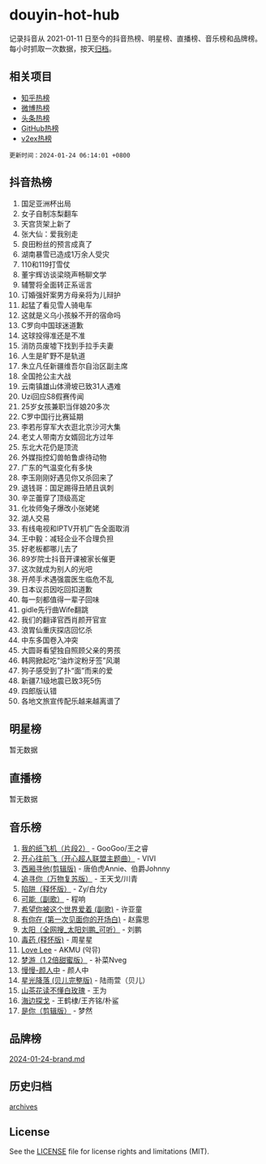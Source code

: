 # douyin-hot-hub

记录抖音从 2021-01-11 日至今的抖音热榜、明星榜、直播榜、音乐榜和品牌榜。每小时抓取一次数据，按天[归档](archives)。

## 相关项目

- [知乎热榜](https://github.com/lonnyzhang423/zhihu-hot-hub)
- [微博热榜](https://github.com/lonnyzhang423/weibo-hot-hub)
- [头条热榜](https://github.com/lonnyzhang423/toutiao-hot-hub)
- [GitHub热榜](https://github.com/lonnyzhang423/github-hot-hub)
- [v2ex热榜](https://github.com/lonnyzhang423/v2ex-hot-hub)


`更新时间：2024-01-24 06:14:01 +0800`

## 抖音热榜

1. 国足亚洲杯出局
1. 女子自制冻梨翻车
1. 天宫货架上新了
1. 张大仙：爱我别走
1. 良田粉丝的预言成真了
1. 湖南暴雪已造成1万余人受灾
1. 110和119打雪仗
1. 董宇辉访谈梁晓声畅聊文学
1. 辅警将全面转正系谣言
1. 订婚强奸案男方母亲将为儿辩护
1. 起猛了看见雪人骑电车
1. 这就是义乌小孩躲不开的宿命吗
1. C罗向中国球迷道歉
1. 这球投得准还是不准
1. 消防员废墟下找到手拉手夫妻
1. 人生是旷野不是轨道
1. 朱立凡任新疆维吾尔自治区副主席
1. 全国抢公主大战
1. 云南镇雄山体滑坡已致31人遇难
1. Uzi回应S8假赛传闻
1. 25岁女孩兼职当伴娘20多次
1. C罗中国行比赛延期
1. 李若彤穿军大衣逛北京沙河大集
1. 老丈人带南方女婿回北方过年
1. 东北大花仍是顶流
1. 外媒指控幻兽帕鲁虐待动物
1. 广东的气温变化有多快
1. 李玉刚刚好遇见你又杀回来了
1. 退钱哥：国足踢得丑陋且讽刺
1. 辛芷蕾穿了顶级高定
1. 化妆师兔子爆改小张姥姥
1. 湖人交易
1. 有线电视和IPTV开机广告全面取消
1. 王中毅：减轻企业不合理负担
1. 好老板都哪儿去了
1. 89岁院士抖音开课被家长催更
1. 这次就成为别人的光吧
1. 开颅手术遇强震医生临危不乱
1. 日本议员因吃回扣道歉
1. 每一刻都值得一辈子回味
1. gidle先行曲Wife翻跳
1. 我们的翻译官西肖颜开官宣
1. 浪胃仙重庆探店回忆杀
1. 中东多国卷入冲突
1. 大圆哥看望独自照顾父亲的男孩
1. 韩网掀起吃“油炸淀粉牙签”风潮
1. 狗子感受到了扑“面”而来的爱
1. 新疆7.1级地震已致3死5伤
1. 四郎版认错
1. 各地文旅宣传配乐越来越离谱了

## 明星榜

暂无数据

## 直播榜

暂无数据

## 音乐榜

1. [我的纸飞机（片段2）](https://sf3-cdn-tos.douyinstatic.com/obj/tos-cn-ve-2774/oM2ZrKcg2CD5AeRB2gkeXOFB1IxAGJdZPazYHf) - GooGoo/王之睿
1. [开心往前飞（开心超人联盟主题曲）](https://sf86-cdn-tos.douyinstatic.com/obj/tos-cn-ve-2774/9d8fb7c82cf1421fb93a9fe925275e0a) - VIVI
1. [西厢寻他(剪辑版)](https://sf3-cdn-tos.douyinstatic.com/obj/tos-cn-ve-2774/oUsAVfAQKlRNxEv5qxvIB8o5qmIWUcXbzJKJhw) - 唐伯虎Annie、伯爵Johnny
1. [追寻你（万物复苏版）](https://sf3-cdn-tos.douyinstatic.com/obj/tos-cn-ve-2774/oYeAZJsbjIDit9APmBg8u6uDUQnHmoCf3gbo74) - 王天戈/川青
1. [陷阱（释怀版）](https://sf86-cdn-tos.douyinstatic.com/obj/tos-cn-ve-2774/oE8C21LeZrzKLDFfQYgMzx4GAIHageG5IzayY7) - Zy/白允y
1. [可能（副歌）](https://sf86-cdn-tos.douyinstatic.com/obj/tos-cn-ve-2774/cde1731888894259b333569393c2fb51) - 程响
1. [希望你被这个世界爱着 (副歌)](https://sf86-cdn-tos.douyinstatic.com/obj/tos-cn-ve-2774/oUHCmWQfZlE3QQBKBeD8rCFLpJzPgCpImhsxMt) - 许亚童
1. [有你在 (第一次见面你的开场白)](https://sf86-cdn-tos.douyinstatic.com/obj/tos-cn-ve-2774/oAthrQ3ClJBfI57uBoFEgNDYtNCZ0TSYQQfxQ0) - 赵露思
1. [太阳（全网搜_太阳刘鹏_可听）](https://sf86-cdn-tos.douyinstatic.com/obj/tos-cn-ve-2774/ogWbyIQnlBFImVbeDocRdCIYtBHlbJXgfZMvgz) - 刘鹏
1. [毒药 (释怀版)](https://sf86-cdn-tos.douyinstatic.com/obj/tos-cn-ve-2774/oYILMEAzspdZBIzy4frJNB8ZHPHWAhiwowd4Ad) - 周星星
1. [Love Lee](https://sf86-cdn-tos.douyinstatic.com/obj/tos-cn-ve-2774/o05GbkJGbCBTdDnMtB0fwOYgkeZp23vrWQDQBS) - AKMU (악뮤)
1. [梦游（1.2倍甜蜜版）](https://sf86-cdn-tos.douyinstatic.com/obj/tos-cn-ve-2774/o4gyAUm8hwufoEABmwVIiQtHsFuGzAEEWtNMzo) - 补菜Nveg
1. [慢慢-颜人中](https://sf86-cdn-tos.douyinstatic.com/obj/tos-cn-ve-2774/ocjHNfBXdBxQNC8ZGAeoLMFTUgtBg8bkExunDC) - 颜人中
1. [星光降落 (贝儿完整版)](https://sf3-cdn-tos.douyinstatic.com/obj/tos-cn-ve-2774/okwB9hAwyAtsFFkFBzAX1hOOfQuIoMNs0W2Mwr) - 陆雨萱（贝儿）
1. [山茶花读不懂白玫瑰](https://sf86-cdn-tos.douyinstatic.com/obj/tos-cn-ve-2774/osfn8B7DktrRHEPJgPCfDbw7QDQEkwC16BxZg9) - 王为
1. [海边探戈](https://sf6-cdn-tos.douyinstatic.com/obj/tos-cn-ve-2774/os9gE0VQCGqt6VQkZDyBBYvfSDY0QFe3vVmubn) - 王鹤棣/王齐铭/朴鲨
1. [是你（剪辑版）](https://sf86-cdn-tos.douyinstatic.com/obj/tos-cn-ve-2774/46019dae783c4c969944217fe1cfafc4) - 梦然

## 品牌榜

[2024-01-24-brand.md](archives/2024-01-24-brand.md)

## 历史归档

[archives](archives)

## License

See the [LICENSE](LICENSE) file for license rights and limitations (MIT).
